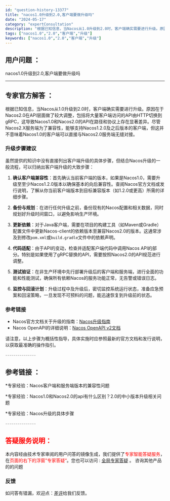 ```yaml
---
id: "question-history-13377"
title: "nacos1.0升级到2.0,客户端要做升级吗"
date: "2024-05-17"
category: "expertConsultation"
description: "根据已知信息，当Nacos从1.0升级到2.0时，客户端确实需要进行升级。原因在于Nacos2.0在API层面做了较大调整，包括将大量客户端访问的API由HTTP切换到gRPC，这导致Nacos1.0和Nacos2.0的API在路径和协议上存在显著差异。尽管Nacos2.X服务端为了兼容性，能够支持"
tags: ["nacos1.0","2.0","客户端","升级"]
keywords: ["nacos1.0","2.0","客户端","升级"]
---
```


## 用户问题 ： 
 nacos1.0升级到2.0,客户端要做升级吗  

---------------
## 专家官方解答 ：

根据已知信息，当Nacos从1.0升级到2.0时，客户端确实需要进行升级。原因在于Nacos2.0在API层面做了较大调整，包括将大量客户端访问的API由HTTP切换到gRPC，这导致Nacos1.0和Nacos2.0的API在路径和协议上存在显著差异。尽管Nacos2.X服务端为了兼容性，能够支持Nacos1.2.0及之后版本的客户端，但这并不意味着Nacos1.0的客户端可以直接与Nacos2.0服务端无缝对接。

### 升级步骤建议

虽然提供的知识中没有直接列出客户端升级的具体步骤，但结合Nacos升级的一般流程，可以归纳出客户端升级的大致步骤：

1. **确认客户端兼容性**：首先确认当前客户端的版本，如果是Nacos1.0，需要升级至至少Nacos1.2.0版本以确保基本的向后兼容性。查阅Nacos官方文档或发行说明，了解从你当前客户端版本到目标兼容版本（如1.2.0或更高）所需的详细步骤。

2. **备份与规划**：在进行任何升级之前，备份现有的Nacos配置和相关数据，同时规划好升级时间窗口，以避免影响生产环境。

3. **更新依赖**：对于Java客户端，需要在项目的构建工具（如Maven或Gradle）配置文件中更新Nacos-client的依赖版本至兼容Nacos2.0的版本。这通常涉及到修改`pom.xml`或`build.gradle`文件中的依赖声明。

4. **代码适配**：由于API的变动，检查并适配客户端代码中调用Nacos API的部分。特别是如果使用了gRPC替换的API，需要按照Nacos2.0的API规范进行调整。

5. **测试验证**：在非生产环境中先行部署升级后的客户端和服务端，进行全面的功能和性能测试，确保所有依赖Nacos的服务功能正常，无告警或错误日志。

6. **监控与回滚计划**：升级过程中及升级后，密切监控系统运行状态，准备应急预案和回滚策略，一旦发现不可预料的问题，能迅速恢复到升级前的状态。

### 参考链接

- Nacos官方文档关于升级的指南：[Nacos升级指南](https://nacos.io/docs/latest/upgrading/200-upgrading/)
- Nacos OpenAPI的详细说明：[Nacos OpenAPI v2文档](https://nacos.io/docs/latest/guide/user/open-api/)

请注意，以上步骤为概括性指导，具体实施时应参照最新的官方文档和发行说明，以获取最准确的操作指引。


<font color="#949494">---------------</font> 


## 参考链接 ：

*专家经验：Nacos客户端和服务端版本的兼容性问题 
 
 *专家经验：Nacos1.0和Nacos2.0的api有什么区别？2.0的中小版本升级相关问题 
 
 *专家经验：Nacos升级的具体步骤 


 <font color="#949494">---------------</font> 
 


## <font color="#FF0000">答疑服务说明：</font> 

本内容经由技术专家审阅的用户问答的镜像生成，我们提供了<font color="#FF0000">专家智能答疑服务</font>，在<font color="#FF0000">页面的右下的浮窗”专家答疑“</font>。您也可以访问 : [全局专家答疑](https://answer.opensource.alibaba.com/docs/intro) 。 咨询其他产品的的问题

### 反馈
如问答有错漏，欢迎点：[差评](https://ai.nacos.io/user/feedbackByEnhancerGradePOJOID?enhancerGradePOJOId=13875)给我们反馈。
